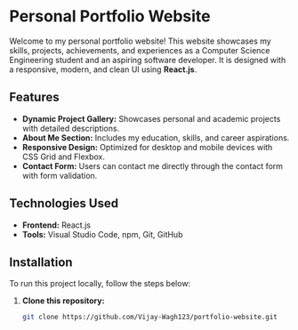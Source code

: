 # Personal Portfolio Website

Welcome to my personal portfolio website! This website showcases my skills, projects, achievements, and experiences as a Computer Science Engineering student and an aspiring software developer. It is designed with a responsive, modern, and clean UI using **React.js**.

## Features
- **Dynamic Project Gallery:** Showcases personal and academic projects with detailed descriptions.
- **About Me Section:** Includes my education, skills, and career aspirations.
- **Responsive Design:** Optimized for desktop and mobile devices with CSS Grid and Flexbox.
- **Contact Form:** Users can contact me directly through the contact form with form validation.

## Technologies Used
- **Frontend:** React.js
- **Tools:** Visual Studio Code, npm, Git, GitHub

## Installation

To run this project locally, follow the steps below:

1. **Clone this repository:**
   ```bash
   git clone https://github.com/Vijay-Wagh123/portfolio-website.git

